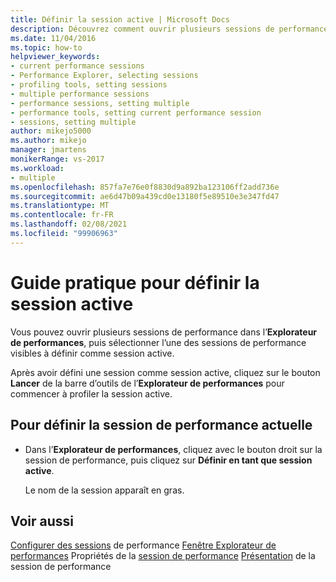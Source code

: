 ```yaml
---
title: Définir la session active | Microsoft Docs
description: Découvrez comment ouvrir plusieurs sessions de performance dans le Explorateur de performances et sélectionner l’une des sessions de performance visibles à définir comme session active.
ms.date: 11/04/2016
ms.topic: how-to
helpviewer_keywords:
- current performance sessions
- Performance Explorer, selecting sessions
- profiling tools, setting sessions
- multiple performance sessions
- performance sessions, setting multiple
- performance tools, setting current performance session
- sessions, setting multiple
author: mikejo5000
ms.author: mikejo
manager: jmartens
monikerRange: vs-2017
ms.workload:
- multiple
ms.openlocfilehash: 857fa7e76e0f8830d9a892ba123106ff2add736e
ms.sourcegitcommit: ae6d47b09a439cd0e13180f5e89510e3e347fd47
ms.translationtype: MT
ms.contentlocale: fr-FR
ms.lasthandoff: 02/08/2021
ms.locfileid: "99906963"
---
```

# <a name="how-to-set-the-current-session"></a>Guide pratique pour définir la session active

Vous pouvez ouvrir plusieurs sessions de performance dans l’**Explorateur de performances**, puis sélectionner l’une des sessions de performance visibles à définir comme session active.

Après avoir défini une session comme session active, cliquez sur le bouton **Lancer** de la barre d’outils de l’**Explorateur de performances** pour commencer à profiler la session active.

## <a name="to-set-current-performance-session"></a>Pour définir la session de performance actuelle

- Dans l’**Explorateur de performances**, cliquez avec le bouton droit sur la session de performance, puis cliquez sur **Définir en tant que session active**.

     Le nom de la session apparaît en gras.

## <a name="see-also"></a>Voir aussi

[Configurer des sessions](../profiling/configuring-performance-sessions.md) 
 de performance [Fenêtre Explorateur de performances](../profiling/performance-explorer-window.md) 
 Propriétés de la [session de performance](../profiling/performance-session-properties.md) 
 [Présentation](../profiling/performance-session-overview.md) de la session de performance
